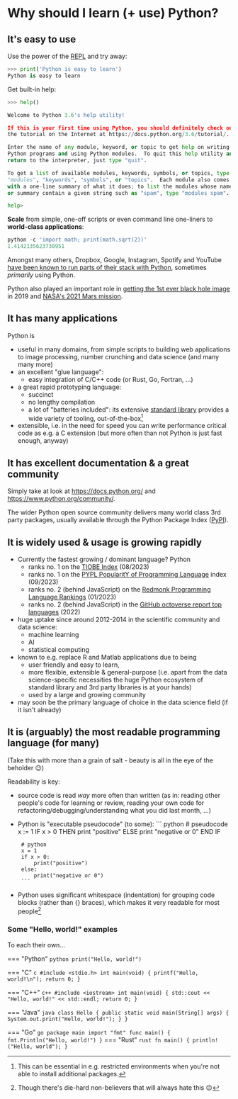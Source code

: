 # Why should I learn (+ use) Python?

## It's easy to use

Use the power of the [REPL](https://en.wikipedia.org/wiki/Read%E2%80%93eval%E2%80%93print_loop) and try away:

``` python
>>> print('Python is easy to learn')
Python is easy to learn
```

Get built-in help:

``` python
>>> help()

Welcome to Python 3.6's help utility!

If this is your first time using Python, you should definitely check out
the tutorial on the Internet at https://docs.python.org/3.6/tutorial/.

Enter the name of any module, keyword, or topic to get help on writing
Python programs and using Python modules.  To quit this help utility and
return to the interpreter, just type "quit".

To get a list of available modules, keywords, symbols, or topics, type
"modules", "keywords", "symbols", or "topics".  Each module also comes
with a one-line summary of what it does; to list the modules whose name
or summary contain a given string such as "spam", type "modules spam".

help> 
```

**Scale** from simple, one-off scripts or even command line one-liners to
**world-class applications**:

``` python
python -c 'import math; print(math.sqrt(2))'
1.4142135623730951
```

Amongst many others, Dropbox, Google, Instagram, Spotify and YouTube [have been
known to run parts of their stack with Python](https://codeinstitute.net/blog/7-popular-software-programs-written-in-python/),
sometimes *primarily* using Python.

Python also played an important role in [getting the 1st ever black hole
image](https://www.blog.pythonlibrary.org/2019/04/11/python-used-to-take-photo-of-black-hole/)
in 2019 and [NASA's 2021 Mars
mission](https://discuss.python.org/t/python-is-running-on-mars/8312/1).


## It has many applications

Python is

 - useful in many domains, from simple scripts to building web applications to
   image processing, number crunching and data science (and many many more)
 - an excellent "glue language":
     - easy integration of C/C++ code (or Rust, Go, Fortran, ...)
 - a great rapid prototyping language:
     - succinct
     - no lengthy compilation
     - a lot of "batteries included": its extensive [standard
       library](https://docs.python.org/3/library/index.html) provides a wide
       variety of tooling, out-of-the-box[^stdlib-restricted-env]
 - extensible, i.e. in the need for speed you can write performance critical
   code as e.g. a C extension (but more often than not Python is just fast 
   enough, anyway)

[^stdlib-restricted-env]:
    This can be essential in e.g. restricted environments when you're not able
    to install additional packages.

## It has excellent documentation & a great community

Simply take at look at https://docs.python.org/ and
https://www.python.org/community/.

The wider Python open source community delivers many world class 3rd party
packages, usually available through the Python Package Index
([PyPI](https://pypi.org/)).

## It is widely used & usage is growing rapidly

- Currently the fastest growing / dominant language? Python
    - ranks no. 1 on the [TIOBE Index](https://www.tiobe.com/tiobe-index/)
      (08/2023)
    - ranks no. 1 on the [PYPL PopularitY of Programming Language](http://pypl.github.io/PYPL.html) index (09/2023)
    - ranks no. 2 (behind JavaScript) on the [Redmonk Programming Language Rankings](https://redmonk.com/sogrady/2023/05/16/language-rankings-1-23/) (01/2023)
    - ranks no. 2 (behind JavaScript) in the [GitHub octoverse report top languages](https://octoverse.github.com/2022/top-programming-languages) (2022)
- huge uptake since around 2012-2014 in the scientific community and data
  science:
    - machine learning
    - AI
    - statistical computing
- known to e.g. replace R and Matlab applications due to being
    - user friendly and easy to learn,
    - more flexible, extensible & general-purpose (i.e. apart from the data
      science-specific necessities the huge Python ecosystem of standard
      library and 3rd party libraries is at your hands)
    - used by a large and growing community
- may soon be the primary language of choice in the data science field (if it
  isn't already)


## It is (arguably) the most readable programming language (for many)
(Take this with more than a grain of salt - beauty is all in the eye of the
beholder :wink:)

Readability is key:

 - source code is read *way* more often than written (as in: reading other
   people's code for learning or review, reading your own code for 
   refactoring/debugging/understanding what you did last month, ...)
 - Python is "executable pseudocode" (to some):
        ``` python
        # pseudocode
        x := 1
        IF x > 0 THEN
            print "positive" 
        ELSE
            print "negative or 0" 
        END IF


        # python
        x = 1
        if x > 0:
            print("positive")
        else:
            print("negative or 0")
        ```
 - Python uses significant whitespace (indentation) for grouping code blocks
   (rather than {} braces), which makes it very readable for most 
   people[^python-whitespace]

[^python-whitespace]: Though there's die-hard non-believers that will always hate this :wink:


### Some "Hello, world!" examples

To each their own...

=== "Python"
    ``` python
    print("Hello, world!")
    ```

=== "C"
    ``` c
    #include <stdio.h>
    int main(void)
    {
        printf("Hello, world!\n");
        return 0;
    }
    ```

=== "C++"
    ``` c++
    #include <iostream>
    int main(void)
    {
        std::cout << "Hello, world!" << std::endl;
        return 0;
    }
    ```

=== "Java"
    ``` java
    class Hello {
        public static void main(String[] args) {
            System.out.print("Hello, world!");
        }
    }
    ```

=== "Go"
    ``` go
    package main
    import "fmt"
    func main() {
        fmt.Println("Hello, world!")
    }
    ```
=== "Rust"
    ``` rust
    fn main() {
      println!("Hello, world");
    }
    ```
